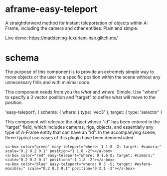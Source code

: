 # aframe-easy-teleport
A straightforward method for instant teleportation of objects within A-Frame, including the camera and other entities. Plain and simple.

Live demo: https://maddening-luxuriant-hair.glitch.me/

# schema

The purpose of this component is to provide an extremely simple way to move objects or the user to a specific position within the scene without any unnecessary frills and with minimal code.

This component needs from you the *what* and *where*. Simple. Use "where" to specify a 3 vector position and "target" to define what will move to the position.

  'easy-teleport', {
    schema: {
      where: { type: 'vec3' },
      target: { type: 'selector' }


This component will relocate the object whose "id" has been entered in the "target" field, which includes cameras, rigs, objects, and essentially any type of A-Frame entity that can have an "id". In the accompanying scene, three typical use cases of this plugin have been demonstrated.

    <a-box color="green" easy-teleport="where: 1 1.8 -2; target: #camara;" scale="0.2 0.2 0.1" position="1 1.8 -2"></a-box>
    <a-box color="red" easy-teleport="where: 0 1.6 0; target: #camara;" scale="0.2 0.2 0.1" position="-1 1.8 -2"></a-box>
    <a-box color="blue" easy-teleport="where: 0 3 -5; target: #esfera-movible;" scale="0.2 0.2 0.1" position="0 2.1 -2"></a-box>
 
